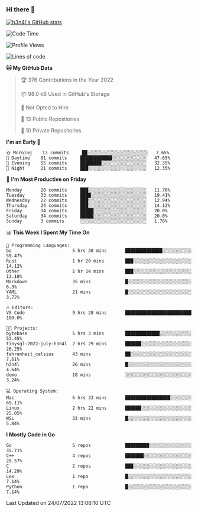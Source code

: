 ### Hi there 👋

[![h3n4l's GitHub stats](https://github-readme-stats.vercel.app/api?username=h3n4l&count_private=true&show_icons=true&theme=radical)](https://github.com/h3n4l/github-readme-stats)

<!--START_SECTION:waka-->
![Code Time](http://img.shields.io/badge/Code%20Time-503%20hrs%2037%20mins-blue)

![Profile Views](http://img.shields.io/badge/Profile%20Views-100-blue)

![Lines of code](https://img.shields.io/badge/From%20Hello%20World%20I%27ve%20Written-39%20Thousand%20lines%20of%20code-blue)

**🐱 My GitHub Data** 

> 🏆 376 Contributions in the Year 2022
 > 
> 📦 98.0 kB Used in GitHub's Storage 
 > 
> 🚫 Not Opted to Hire
 > 
> 📜 13 Public Repositories 
 > 
> 🔑 10 Private Repositories  
 > 
**I'm an Early 🐤** 

```text
🌞 Morning    13 commits     ██░░░░░░░░░░░░░░░░░░░░░░░   7.65% 
🌆 Daytime    81 commits     ████████████░░░░░░░░░░░░░   47.65% 
🌃 Evening    55 commits     ████████░░░░░░░░░░░░░░░░░   32.35% 
🌙 Night      21 commits     ███░░░░░░░░░░░░░░░░░░░░░░   12.35%

```
📅 **I'm Most Productive on Friday** 

```text
Monday       20 commits     ███░░░░░░░░░░░░░░░░░░░░░░   11.76% 
Tuesday      33 commits     ████░░░░░░░░░░░░░░░░░░░░░   19.41% 
Wednesday    22 commits     ███░░░░░░░░░░░░░░░░░░░░░░   12.94% 
Thursday     24 commits     ███░░░░░░░░░░░░░░░░░░░░░░   14.12% 
Friday       34 commits     █████░░░░░░░░░░░░░░░░░░░░   20.0% 
Saturday     34 commits     █████░░░░░░░░░░░░░░░░░░░░   20.0% 
Sunday       3 commits      ░░░░░░░░░░░░░░░░░░░░░░░░░   1.76%

```


📊 **This Week I Spent My Time On** 

```text
💬 Programming Languages: 
Go                       5 hrs 38 mins       ██████████████░░░░░░░░░░░   59.47% 
Rust                     1 hr 20 mins        ███░░░░░░░░░░░░░░░░░░░░░░   14.12% 
Other                    1 hr 14 mins        ███░░░░░░░░░░░░░░░░░░░░░░   13.18% 
Markdown                 35 mins             █░░░░░░░░░░░░░░░░░░░░░░░░   6.3% 
YAML                     21 mins             █░░░░░░░░░░░░░░░░░░░░░░░░   3.72%

🔥 Editors: 
VS Code                  9 hrs 28 mins       █████████████████████████   100.0%

🐱‍💻 Projects: 
bytebase                 5 hrs 3 mins        █████████████░░░░░░░░░░░░   53.45% 
tinysql-2022-july-h3n4l  2 hrs 29 mins       ██████░░░░░░░░░░░░░░░░░░░   26.25% 
fahrenheit_celsius       43 mins             ██░░░░░░░░░░░░░░░░░░░░░░░   7.61% 
h3n4l                    26 mins             █░░░░░░░░░░░░░░░░░░░░░░░░   4.64% 
demo                     18 mins             ░░░░░░░░░░░░░░░░░░░░░░░░░   3.24%

💻 Operating System: 
Mac                      6 hrs 33 mins       █████████████████░░░░░░░░   69.11% 
Linux                    2 hrs 22 mins       ██████░░░░░░░░░░░░░░░░░░░   25.05% 
WSL                      33 mins             █░░░░░░░░░░░░░░░░░░░░░░░░   5.84%

```

**I Mostly Code in Go** 

```text
Go                       5 repos             █████████░░░░░░░░░░░░░░░░   35.71% 
C++                      4 repos             ███████░░░░░░░░░░░░░░░░░░   28.57% 
C                        2 repos             ███░░░░░░░░░░░░░░░░░░░░░░   14.29% 
Lex                      1 repo              █░░░░░░░░░░░░░░░░░░░░░░░░   7.14% 
Python                   1 repo              █░░░░░░░░░░░░░░░░░░░░░░░░   7.14%

```



 Last Updated on 24/07/2022 13:06:10 UTC
<!--END_SECTION:waka-->

